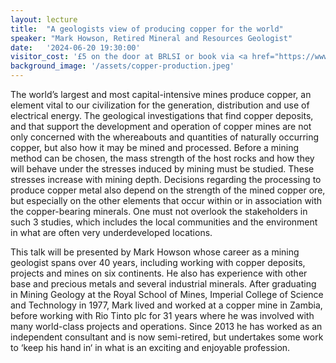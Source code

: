 ```yaml
---
layout: lecture
title:  "A geologists view of producing copper for the world"
speaker: "Mark Howson, Retired Mineral and Resources Geologist"
date:   '2024-06-20 19:30:00'
visitor_cost: '£5 on the door at BRLSI or book via <a href="https://www.eventbrite.co.uk/e/a-geologists-view-of-producing-copper-for-the-world-tickets-909318454977">Eventbrite</a> to access on Zoom'
background_image: '/assets/copper-production.jpeg'
---
```

The world’s largest and most capital-intensive mines produce copper, an element vital to our civilization for the generation, distribution and use of electrical energy. The geological investigations that find copper deposits, and that support the development and operation of copper mines are not only concerned with the whereabouts and quantities of naturally occurring copper, but also how it may be mined and processed. Before a mining method can be chosen, the mass strength of the host rocks and how they will behave under the stresses induced by mining must be studied. These stresses increase with mining depth. Decisions regarding the processing to produce copper metal also depend on the strength of the mined copper ore, but especially on the other elements that occur within or in association with the copper-bearing minerals. One must not overlook the stakeholders in such 3 studies, which includes the local communities and the environment in what are often very underdeveloped locations.

This talk will be presented by Mark Howson whose career as a mining geologist spans over 40 years, including working with copper deposits, projects and mines on six continents. He also has experience with other base and precious metals and several industrial minerals. After graduating in Mining Geology at the Royal School of Mines, Imperial College of Science and Technology in 1977, Mark lived and worked at a copper mine in Zambia, before working with Rio Tinto plc for 31 years where he was involved with many world-class projects and operations. Since 2013 he has worked as an independent consultant and is now semi-retired, but undertakes some work to ‘keep his hand in‘ in what is an exciting and enjoyable profession.